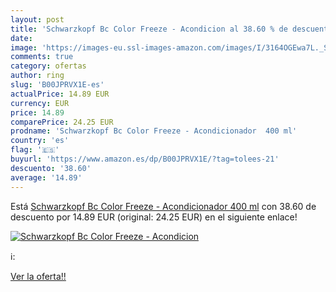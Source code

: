 ```yaml
---
layout: post
title: 'Schwarzkopf Bc Color Freeze - Acondicion al 38.60 % de descuento'
date: 
image: 'https://images-eu.ssl-images-amazon.com/images/I/3164OGEwa7L._SL200_.jpg'
comments: true
category: ofertas
author: ring
slug: 'B00JPRVX1E-es'
actualPrice: 14.89 EUR
currency: EUR
price: 14.89
comparePrice: 24.25 EUR
prodname: 'Schwarzkopf Bc Color Freeze - Acondicionador  400 ml'
country: 'es'
flag: '🇪🇸'
buyurl: 'https://www.amazon.es/dp/B00JPRVX1E/?tag=tolees-21'
descuento: '38.60'
average: '14.89'
---
```


Está [Schwarzkopf Bc Color Freeze - Acondicionador  400 ml](https://www.amazon.es/dp/B00JPRVX1E/?tag=tolees-21) con 38.60 de descuento por 14.89 EUR (original: 24.25 EUR) en el siguiente enlace!

[![Schwarzkopf Bc Color Freeze - Acondicion](https://images-eu.ssl-images-amazon.com/images/I/3164OGEwa7L._SL200_.jpg)](https://www.amazon.es/dp/B00JPRVX1E/?tag=tolees-21)

ℹ️:


[Ver la oferta!!](https://www.amazon.es/dp/B00JPRVX1E/?tag=tolees-21)
